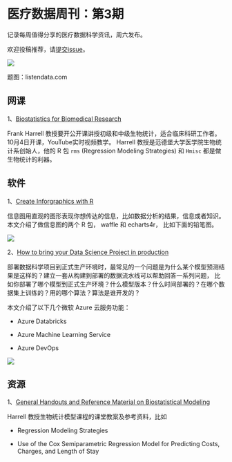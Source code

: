 # 医疗数据周刊：第3期

记录每周值得分享的医疗数据科学资讯，周六发布。

欢迎投稿推荐，请[提交issue](https://github.com/youcc/weekly-cn/issues)。


![](https://2.bp.blogspot.com/-mgRWIbsxgos/XQfhuJSlszI/AAAAAAAAHr4/OHTrTvIdAKwCJSclIdpjGamHx20c_iCJQCLcBGAs/s1600/infographic%2Bcharts.png)


题图：listendata.com

## 网课
1、[Biostatistics for Biomedical Research](https://www.fharrell.com/#teaching)

Frank Harrell 教授要开公开课讲授初级和中级生物统计，适合临床科研工作者。10月4日开课，YouTube实时视频教学。 Harrell 教授是范德堡大学医学院生物统计系创始人，他的 R 包 `rms` (Regression Modeling Strategies) 和 `Hmisc` 都是做生物统计的利器。


## 软件

1、[Create Inforgraphics with R](https://www.listendata.com/2019/06/create-infographics-with-r.html) 

信息图用直观的图形表现你想传达的信息，比如数据分析的结果，信息或者知识。本文介绍了做信息图的两个 R 包， waffle 和 echarts4r， 比如下面的铅笔图。 

![](https://4.bp.blogspot.com/-xpU8vUoTzyk/XQkV9DufPpI/AAAAAAAAHtA/f1b8dabJY84rnyMTjeMlBOUEWWjwhmfLwCLcBGAs/s1600/pencil%2Bchart.PNG)

2、[How to bring your Data Science Project in production](https://towardsdatascience.com/how-to-bring-your-data-science-project-in-production-b36ae4c02b46)

部署数据科学项目到正式生产环境时，最常见的一个问题是为什么某个模型预测结果是这样的？建立一套从构建到部署的数据流水线可以帮助回答一系列问题， 比如你部署了哪个模型到正式生产环境？什么模型版本？什么时间部署的？在哪个数据集上训练的？用的哪个算法？算法是谁开发的？

本文介绍了以下几个微软 Azure 云服务功能：

* Azure Databricks

* Azure Machine Learning Service

* Azure DevOps

![](https://miro.medium.com/max/1954/1*r8ueLppn7dZ9_AnA-6HA5w.png)


## 资源

1、[General Handouts and Reference Material on Biostatistical Modeling](http://biostat.mc.vanderbilt.edu/wiki/Main/BioMod)

Harrell 教授生物统计模型课程的课堂教案及参考资料，比如

* Regression Modeling Strategies

* Use of the Cox Semiparametric Regression Model for Predicting Costs, Charges, and Length of Stay

